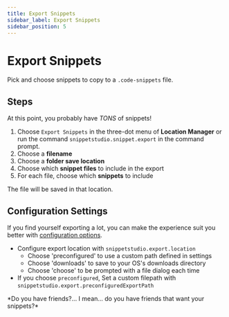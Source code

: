 ```yaml
---
title: Export Snippets
sidebar_label: Export Snippets
sidebar_position: 5
---
```


# Export Snippets

Pick and choose snippets to copy to a `.code-snippets` file.

## Steps

At this point, you probably have *TONS* of snippets!

1. Choose `Export Snippets` in the <i className="codicon codicon-ellipsis"></i> three-dot menu of **Location Manager** or run the command `snippetstudio.snippet.export` in the command prompt.
2. Choose a **filename**
3. Choose a **folder save location**
4. Choose which **snippet files** to include in the export
5. For each file, choose which **snippets** to include

The file will be saved in that location.

## Configuration Settings

If you find yourself exporting a lot, you can make the experience suit you better with <i className="codicon codicon-settings-gear"></i> [configuration options](https://code.visualstudio.com/docs/configure/settings).

- Configure export location with `snippetstudio.export.location`
    - Choose 'preconfigured' to use a custom path defined in settings
    - Choose 'downloads' to save to your OS's downloads directory
    - Choose 'choose' to be prompted with a file dialog each time
- If you choose `preconfigured`, Set a custom filepath with `snippetstudio.export.preconfiguredExportPath`

<p className="small">*Do you have friends?... I mean... do you have friends that want your snippets?*</p>